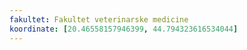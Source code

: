 ```yaml
---
fakultet: Fakultet veterinarske medicine
koordinate: [20.46558157946399, 44.794323616534044]
---
```

